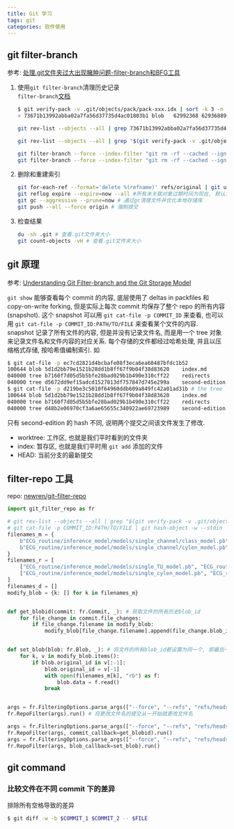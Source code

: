 ```yaml
---
title: Git 学习
tags: git
categories: 软件使用
---
```

## git filter-branch
参考: [处理.git文件夹过大出现臃肿问题-filter-branch和BFG工具](https://blog.csdn.net/2301_78834737/article/details/131741155)

1. 使用`git filter-branch`清理历史记录  
`filter-branch`[文档](https://git-scm.com/docs/git-filter-branch)
    ```bash
    $ git verify-pack -v .git/objects/pack/pack-xxx.idx | sort -k 3 -n | tail -3 # 查看大文件信息
    > 73671b13992abba02a7fa56d37735d4ac01803b1 blob   62992368 62936889 132214388

    git rev-list --objects --all | grep 73671b13992abba02a7fa56d37735d4ac01803b1 # 查看大文件的路径

    git rev-list --objects --all | grep "$(git verify-pack -v .git/objects/pack/*.idx | sort -k 3 -n | tail -10 | awk '{print$1}')" # 查询前10个大文件

    git filter-branch --force --index-filter "git rm -rf --cached --ignore-unmatch 文件名" --prune-empty --tag-name-filter cat -- --all # 在所有分支上删除该文件
    git filter-branch --force --index-filter "git rm -rf --cached --ignore-unmatch 文件名" --prune-empty --tag-name-filter cat -- HEAD # 只在当前分支删除该文件
    ```
2. 删除和重建索引
    ```bash
    git for-each-ref --format='delete %(refname)' refs/original | git update-ref --stdin # 删除原始备份
    git reflog expire --expire=now --all #所有未关联对象过期时间为现在, 默认为90天
    git gc --aggressive --prune=now # 通过gc清理文件并优化本地存储库
    git push --all --force origin # 强制提交
    ```
3. 检查结果
    ```bash
    du -sh .git # 查看.git文件夹大小
    git count-objects -vH # 查看.git文件夹大小
    ```

## git 原理
参考: [Understanding Git Filter-branch and the Git Storage Model](https://manishearth.github.io/blog/2017/03/05/understanding-git-filter-branch/)

`git show` 能够查看每个 commit 的内容, 底层使用了 deltas in packfiles 和 copy-on-write forking, 但是实际上每次 commit 均保存了整个 repo 的所有内容(snapshot). 这个 snapshot 可以用 `git cat-file -p COMMIT_ID` 来查看, 也可以用 `git cat-file -p COMMIT_ID:PATH/TO/FILE` 来查看某个文件的内容.  
snapshot 记录了所有文件的内容, 但是并没有记录文件名, 而是用一个 tree 对象来记录文件名和文件内容的对应关系. 每个存储的文件都经过哈希处理, 并且以压缩格式存储, 按哈希值编制索引. 如
```bash
$ git cat-file -p ec7cd2821d4bcbafe08f3eca6ea60487bfdc1b52
100644 blob 5d1d2bb79e1521b28dd1b8ff67f9b04f38d83620    index.md
040000 tree b7160f7d05d5b5bfe28bad029b1b490e310cff22    redirects
040000 tree d5672dd9ef15adcd1527813df757847d745e299a    second-edition
$ git cat-file -p d219be3c5010f64960ddb609a849fc42a01ad31b # the tree
100644 blob 5d1d2bb79e1521b28dd1b8ff67f9b04f38d83620    index.md
040000 tree b7160f7d05d5b5bfe28bad029b1b490e310cff22    redirects
040000 tree d48b2e06970cf3a6ae65655c340922ae69723989    second-edition
```
只有 second-edition 的 hash 不同, 说明两个提交之间该文件发生了修改.

- worktree: 工作区, 也就是我们平时看到的文件夹
- index: 暂存区, 也就是我们平时用 `git add` 添加的文件
- HEAD: 当前分支的最新提交

## filter-repo 工具
repo: [newren/git-filter-repo](https://github.com/newren/git-filter-repo)
```python
import git_filter_repo as fr

# git rev-list --objects --all | grep "$(git verify-pack -v .git/objects/pack/*.idx | sort -k 3 -n | tail -20 | awk '{print$1}')" | cut -d " " -f 2 | sort -u
# git cat-file -p COMMIT_ID:PATH/TO/FILE | git hash-object -w --stdin
filenames_m = {
    b"ECG_routine/inference_model/models/single_channel/class_model.pb": r"D:/code/ecg_routine/models/single_channel/class_model.pb",
    b"ECG_routine/inference_model/models/single_channel/cylen_model.pb": r"D:/code/ecg_routine/models/single_channel/cylen_model.pb",
}
filenames_r = [
    ["ECG_routine/inference_model/models/single_TU_model.pb", "ECG_routine/inference_model/models/single_T_model.pb"],
    ["ECG_routine/inference_model/models/single_cylen_model.pb", "ECG_routine/inference_model/models/single_channel/cylen_model.pb"],
]
filenames_d = []
modify_blob = {k: [] for k in filenames_m}


def get_blobid(commit: fr.Commit, _): # 获取文件的所有历史blob_id
    for file_change in commit.file_changes:
        if file_change.filename in modify_blob:
            modify_blob[file_change.filename].append(file_change.blob_id)


def set_blob(blob: fr.Blob, _): # 将文件的所有blob_id都设置为同一个, 即最后一个
    for k, v in modify_blob.items():
        if blob.original_id in v[:-1]:
            blob.original_id = v[-1]
            with open(filenames_m[k], "rb") as f:
                blob.data = f.read()
            break


args = fr.FilteringOptions.parse_args(["--force", "--refs", "refs/heads/backup", "--invert-paths"] + " ".join([f"--path-rename {i[1]}:{i[1]}.new" for i in filenames_r]).split(" ") + " ".join([f"--path-rename {i[0]}:{i[1]}" for i in filenames_r]).split(" ") + " ".join([f"--path-rename {i[1]}.new:{i[1]}" for i in filenames_r]).split(" "))
fr.RepoFilter(args).run() # 将更改文件名的提交从一开始就更改文件名

args = fr.FilteringOptions.parse_args(["--force", "--refs", "refs/heads/backup2"])
fr.RepoFilter(args, commit_callback=get_blobid).run()
args = fr.FilteringOptions.parse_args(["--force", "--refs", "refs/heads/backup2"])
fr.RepoFilter(args, blob_callback=set_blob).run()
```

## git command
### 比较文件在不同 commit 下的差异
排除所有空格导致的差异
```bash
$ git diff -w -b $COMMIT_1 $COMMIT_2 -- $FILE
```
